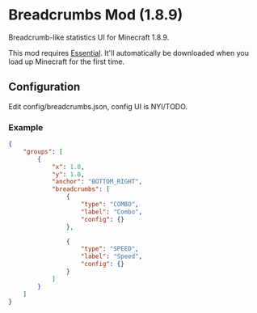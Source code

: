 # Breadcrumbs Mod (1.8.9)

Breadcrumb-like statistics UI for Minecraft 1.8.9.

This mod requires [Essential](https://essential.gg). It'll automatically be downloaded when you load up Minecraft for the first time.

## Configuration

Edit config/breadcrumbs.json, config UI is NYI/TODO.

### Example

```json
{
	"groups": [
		{
			"x": 1.0,
			"y": 1.0,
			"anchor": "BOTTOM_RIGHT",
			"breadcrumbs": [
				{
					"type": "COMBO",
					"label": "Combo",
					"config": {}
				},

				{
					"type": "SPEED",
					"label": "Speed",
					"config": {}
				}
			]
		}
	]
}
```